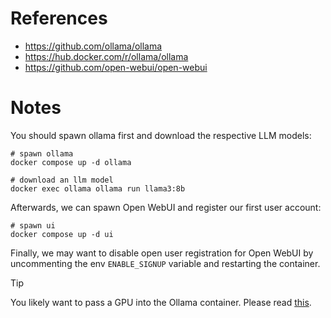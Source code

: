 # References

- https://github.com/ollama/ollama
- https://hub.docker.com/r/ollama/ollama
- https://github.com/open-webui/open-webui

# Notes

You should spawn ollama first and download the respective LLM models:

````
# spawn ollama
docker compose up -d ollama

# download an llm model
docker exec ollama ollama run llama3:8b
````

Afterwards, we can spawn Open WebUI and register our first user account:

````
# spawn ui
docker compose up -d ui
````

Finally, we may want to disable open user registration for Open WebUI by uncommenting the env `ENABLE_SIGNUP` variable and restarting the container.

> [!TIP]
>
> You likely want to pass a GPU into the Ollama container. Please read [this](https://hub.docker.com/r/ollama/ollama).
